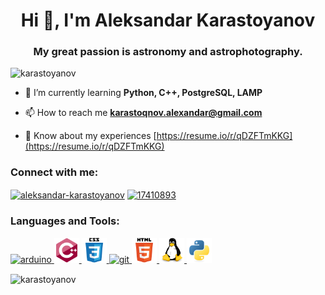 <h1 align="center">Hi 👋, I'm Aleksandar Karastoyanov</h1>
<h3 align="center">My great passion is astronomy and astrophotography.</h3>

<p align="left"> <img src="https://komarev.com/ghpvc/?username=karastoyanov&label=Profile%20views&color=0e75b6&style=flat" alt="karastoyanov" /> </p>

- 🌱 I’m currently learning **Python, C++, PostgreSQL, LAMP**

- 📫 How to reach me **karastoqnov.alexandar@gmail.com**

- 📄 Know about my experiences [https://resume.io/r/qDZFTmKKG](https://resume.io/r/qDZFTmKKG)

<h3 align="left">Connect with me:</h3>
<p align="left">
<a href="https://linkedin.com/in/aleksandar-karastoyanov" target="blank"><img align="center" src="https://raw.githubusercontent.com/rahuldkjain/github-profile-readme-generator/master/src/images/icons/Social/linked-in-alt.svg" alt="aleksandar-karastoyanov" height="30" width="40" /></a>
<a href="https://stackoverflow.com/users/17410893" target="blank"><img align="center" src="https://raw.githubusercontent.com/rahuldkjain/github-profile-readme-generator/master/src/images/icons/Social/stack-overflow.svg" alt="17410893" height="30" width="40" /></a>
</p>

<h3 align="left">Languages and Tools:</h3>
<p align="left"> <a href="https://www.arduino.cc/" target="_blank" rel="noreferrer"> <img src="https://cdn.worldvectorlogo.com/logos/arduino-1.svg" alt="arduino" width="40" height="40"/> </a> <a href="https://www.w3schools.com/cpp/" target="_blank" rel="noreferrer"> <img src="https://raw.githubusercontent.com/devicons/devicon/master/icons/cplusplus/cplusplus-original.svg" alt="cplusplus" width="40" height="40"/> </a> <a href="https://www.w3schools.com/css/" target="_blank" rel="noreferrer"> <img src="https://raw.githubusercontent.com/devicons/devicon/master/icons/css3/css3-original-wordmark.svg" alt="css3" width="40" height="40"/> </a> <a href="https://git-scm.com/" target="_blank" rel="noreferrer"> <img src="https://www.vectorlogo.zone/logos/git-scm/git-scm-icon.svg" alt="git" width="40" height="40"/> </a> <a href="https://www.w3.org/html/" target="_blank" rel="noreferrer"> <img src="https://raw.githubusercontent.com/devicons/devicon/master/icons/html5/html5-original-wordmark.svg" alt="html5" width="40" height="40"/> </a> <a href="https://www.linux.org/" target="_blank" rel="noreferrer"> <img src="https://raw.githubusercontent.com/devicons/devicon/master/icons/linux/linux-original.svg" alt="linux" width="40" height="40"/> </a> <a href="https://www.python.org" target="_blank" rel="noreferrer"> <img src="https://raw.githubusercontent.com/devicons/devicon/master/icons/python/python-original.svg" alt="python" width="40" height="40"/> </a> </p>

<p><img align="center" src="https://github-readme-stats.vercel.app/api/top-langs?username=karastoyanov&show_icons=true&theme=dark&locale=en&layout=compact" alt="karastoyanov" /></p>
